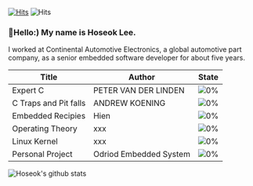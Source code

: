 [![Hits](https://hits.seeyoufarm.com/api/count/incr/badge.svg?url=https%3A%2F%2Fgithub.com%2FBravoHoseok&count_bg=%2379C83D&title_bg=%23555555&icon=&icon_color=%23E7E7E7&title=hits&edge_flat=false)](https://hits.seeyoufarm.com)
![Hits](https://img.shields.io/github/followers/harimkang?label=Follow)


### 👋Hello:) My name is Hoseok Lee. 
I worked at Continental Automotive Electronics, a global automotive part company, as a senior embedded software developer for about five years.


| Title | Author | State |
| ------ | ------ | ------ |
| Expert C | PETER VAN DER LINDEN | ![0%](https://progress-bar.dev/0/?width=200&title=NotStart) |
| C Traps and Pit falls | ANDREW KOENING | ![0%](https://progress-bar.dev/0/?width=200&title=NotStart) |
| Embedded Recipies | Hien | ![0%](https://progress-bar.dev/0/?width=200&title=NotStart) |
| Operating Theory | xxx | ![0%](https://progress-bar.dev/0/?width=200&title=NotStart) |
| Linux Kernel | xxx | ![0%](https://progress-bar.dev/0/?width=200&title=NotStart) |
| Personal Project | Odriod Embedded System | ![0%](https://progress-bar.dev/0/?width=200&title=NotStart) |


![Hoseok's github stats](https://github-readme-stats.vercel.app/api?username=BravoHoseok&show_icons=true)




<!-- [![Top Langs](https://github-readme-stats.vercel.app/api/top-langs/?username=BravoHoseok&langs_count=8)](https://github.com/BravoHoseok/github-readme-stats) -->


<!--
**BravoHoseok/BravoHoseok** is a ✨ _special_ ✨ repository because its `README.md` (this file) appears on your GitHub profile.

Here are some ideas to get you started:

- 🔭 I’m currently working on ...
- 🌱 I’m currently learning ...
- 👯 I’m looking to collaborate on ...
- 🤔 I’m looking for help with ...
- 💬 Ask me about ...
- 📫 How to reach me: ...
- 😄 Pronouns: ...
- ⚡ Fun fact: ...
-->
